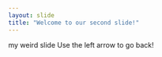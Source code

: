 ```yaml
---
layout: slide
title: "Welcome to our second slide!"
---
```

my weird slide
Use the left arrow to go back!
